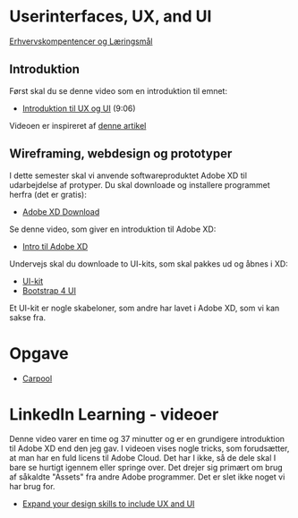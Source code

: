 # Userinterfaces, UX, and UI
[Erhvervskompentencer og Læringsmål](admin_ux_ui.md)

## Introduktion
Først skal du se denne video som en introduktion til emnet:

* [Introduktion til UX og UI](https://www.youtube.com/watch?v=suxPabcaALQ) (9:06)

Videoen er inspireret af [denne artikel](https://careerfoundry.com/en/blog/ux-design/the-difference-between-ux-and-ui-design-a-laymans-guide/)

## Wireframing, webdesign og prototyper
I dette semester skal vi anvende softwareproduktet Adobe XD til udarbejdelse af protyper. Du skal downloade og installere programmet herfra (det er gratis):

* [Adobe XD Download](https://www.adobe.com/dk/products/xd.html)


Se denne video, som giver en introduktion til Adobe XD:

* [Intro til Adobe XD]()

Undervejs skal du downloade to UI-kits, som skal pakkes ud og åbnes i XD:

* [UI-kit](https://www.behance.net/gallery/72045189/Responsive-Resize-Kit)
* [Bootstrap 4 UI](https://xdresources.co/resources/bootstrap-4-ui)

Et UI-kit er nogle skabeloner, som andre har lavet i Adobe XD, som vi kan sakse fra.

# Opgave
* [Carpool](./opgaver/20200130_Usability_Carpool.pdf)


# LinkedIn Learning - videoer
Denne video varer en time og 37 minutter og er en grundigere introduktion til Adobe XD end den jeg gav. I videoen vises nogle tricks, som forudsætter, at man har en fuld licens til Adobe Cloud. Det har I ikke, så de dele skal I bare se hurtigt igennem eller springe over. Det drejer sig primært om brug af såkaldte "Assets" fra andre Adobe programmer. Det er slet ikke noget vi har brug for.

* [Expand your design skills to include UX and UI](https://www.linkedin.com/learning/adobe-xd-for-designers/expand-your-design-skills-to-include-ux-and-ui?u=57077785)

